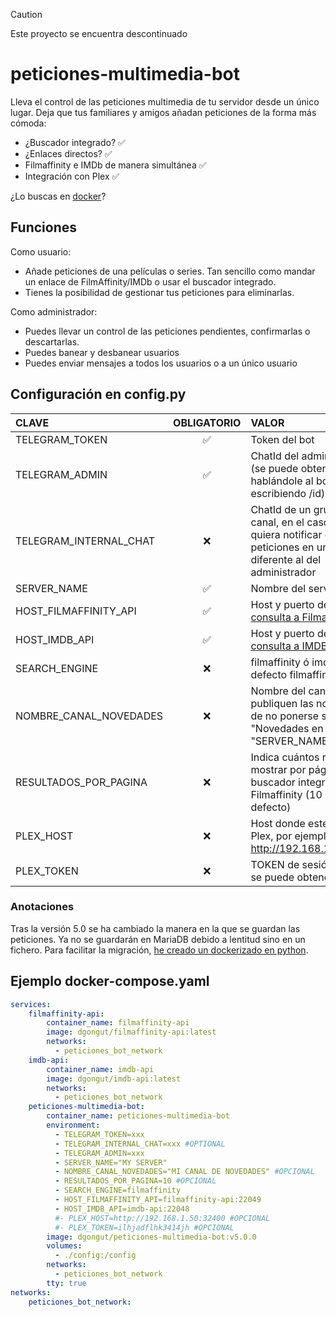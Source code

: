 > [!CAUTION]
> Este proyecto se encuentra descontinuado

# peticiones-multimedia-bot

Lleva el control de las peticiones multimedia de tu servidor desde un único lugar.
Deja que tus familiares y amigos añadan peticiones de la forma más cómoda:
 - ¿Buscador integrado? ✅
 - ¿Enlaces directos? ✅
 - Filmaffinity e IMDb de manera simultánea ✅
 - Integración con Plex ✅

¿Lo buscas en [docker](https://hub.docker.com/r/dgongut/peticiones-multimedia-bot)?

## Funciones

Como usuario:
 - Añade peticiones de una películas o series. Tan sencillo como mandar un enlace de FilmAffinity/IMDb o usar el buscador integrado.
 - Tienes la posibilidad de gestionar tus peticiones para eliminarlas.

Como administrador:
 - Puedes llevar un control de las peticiones pendientes, confirmarlas o descartarlas.
 - Puedes banear y desbanear usuarios
 - Puedes enviar mensajes a todos los usuarios o a un único usuario

## Configuración en config.py
                    
| CLAVE  | OBLIGATORIO | VALOR |
|:------------- |:---------------:| :-------------|
|TELEGRAM_TOKEN |✅| Token del bot |
|TELEGRAM_ADMIN |✅| ChatId del administrador (se puede obtener hablándole al bot Rose escribiendo /id) | 
|TELEGRAM_INTERNAL_CHAT |❌| ChatId de un grupo o canal, en el caso de que se quiera notificar de nuevas peticiones en un chat diferente al del administrador |
|SERVER_NAME |✅| Nombre del servidor |
|HOST_FILMAFFINITY_API |✅| Host y puerto de la [API de consulta a Filmaffinity](https://github.com/dgongut/filmaffinity-api) |
|HOST_IMDB_API |✅| Host y puerto de la [API de consulta a IMDB](https://github.com/dgongut/imdb-api) |
|SEARCH_ENGINE |❌| filmaffinity ó imdb (por defecto filmaffinity) |
|NOMBRE_CANAL_NOVEDADES |❌| Nombre del canal donde se publiquen las novedades, de no ponerse será "Novedades en "SERVER_NAME"" |
|RESULTADOS_POR_PAGINA |❌| Indica cuántos resultados mostrar por página en el buscador integrado de Filmaffinity (10 por defecto) |
|PLEX_HOST |❌| Host donde este instalado Plex, por ejemplo http://192.168.1.50:32400 |
|PLEX_TOKEN |❌| TOKEN de sesión de Plex, se puede obtener [así](https://support.plex.tv/articles/204059436-finding-an-authentication-token-x-plex-token/)|

### Anotaciones
Tras la versión 5.0 se ha cambiado la manera en la que se guardan las peticiones. Ya no se guardarán en MariaDB debido a lentitud sino en un fichero. Para facilitar la migración, [he creado un dockerizado en python](https://github.com/dgongut/migracion-peticiones-bot-v3).

## Ejemplo docker-compose.yaml
```yaml
services:
    filmaffinity-api:
        container_name: filmaffinity-api
        image: dgongut/filmaffinity-api:latest
        networks:
          - peticiones_bot_network
    imdb-api:
        container_name: imdb-api
        image: dgongut/imdb-api:latest
        networks:
          - peticiones_bot_network
    peticiones-multimedia-bot:
        container_name: peticiones-multimedia-bot
        environment:
          - TELEGRAM_TOKEN=xxx
          - TELEGRAM_INTERNAL_CHAT=xxx #OPTIONAL
          - TELEGRAM_ADMIN=xxx
          - SERVER_NAME="MY SERVER"
          - NOMBRE_CANAL_NOVEDADES="MI CANAL DE NOVEDADES" #OPCIONAL
          - RESULTADOS_POR_PAGINA=10 #OPCIONAL
          - SEARCH_ENGINE=filmaffinity
          - HOST_FILMAFFINITY_API=filmaffinity-api:22049
          - HOST_IMDB_API=imdb-api:22048
          #- PLEX_HOST=http://192.168.1.50:32400 #OPCIONAL
          #- PLEX_TOKEN=ilhjadflhk3414jh #OPCIONAL
        image: dgongut/peticiones-multimedia-bot:v5.0.0
        volumes:
          - ./config:/config
        networks:
          - peticiones_bot_network
        tty: true
networks:
    peticiones_bot_network:
```
